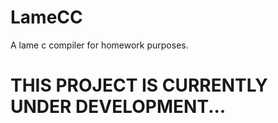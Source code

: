 # LameCC
 A lame c compiler for homework purposes.

# THIS PROJECT IS CURRENTLY UNDER DEVELOPMENT...
